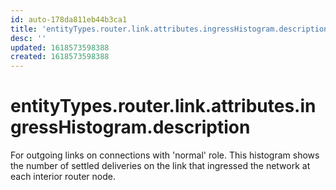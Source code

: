 ```yaml
---
id: auto-178da811eb44b3ca1
title: 'entityTypes.router.link.attributes.ingressHistogram.description'
desc: ''
updated: 1618573598388
created: 1618573598388
---
```

# entityTypes.router.link.attributes.ingressHistogram.description

For outgoing links on connections with &#39;normal&#39; role.  This histogram shows the number of settled deliveries on the link that ingressed the network at each interior router node.